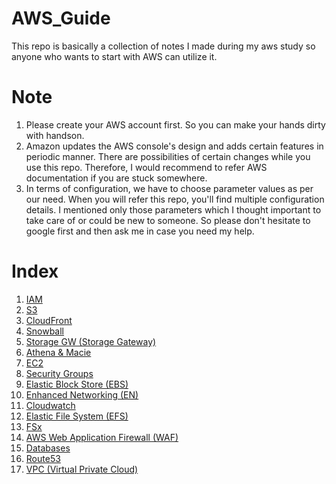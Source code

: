 # AWS_Guide  
This repo is basically a collection of notes I made during my aws study so anyone who wants to start with AWS can utilize it.

# Note  
1.  Please create your AWS account first. So you can make your hands dirty with handson.
2.  Amazon updates the AWS console's design and adds certain features in periodic manner. There are possibilities of certain changes while you use this repo. Therefore, I would recommend to refer AWS documentation if you are stuck somewhere.
3.  In terms of configuration, we have to choose parameter values as per our need. When you will refer this repo, you'll find multiple configuration details. I mentioned only those parameters which I thought important to take care of or could be new to someone. So please don't hesitate to google first and then ask me in case you need my help.
# Index
1. [IAM](https://github.com/A9HORA/AWS_Guide/tree/master/IAM)
2. [S3](https://github.com/A9HORA/AWS_Guide/tree/master/S3)
3. [CloudFront](https://github.com/A9HORA/AWS_Guide/tree/master/CloudFront)
4. [Snowball](https://github.com/A9HORA/AWS_Guide/tree/master/Snowball)
5. [Storage GW (Storage Gateway)](https://github.com/A9HORA/AWS_Guide/tree/master/StorageGW)
6. [Athena & Macie](https://github.com/A9HORA/AWS_Guide/tree/master/Athena%20%26%20Macie)
7. [EC2](https://github.com/A9HORA/AWS_Guide/tree/master/EC2)
8. [Security Groups](https://github.com/A9HORA/AWS_Guide/tree/master/Security%20Groups)
9. [Elastic Block Store (EBS)](https://github.com/A9HORA/AWS_Guide/tree/master/Elastic%20Block%20Store(EBS))
10. [Enhanced Networking (EN)](https://github.com/A9HORA/AWS_Guide/tree/master/Enhanced%20Networking)
11. [Cloudwatch](https://github.com/A9HORA/AWS_Guide/tree/master/Cloudwatch)
12. [Elastic File System (EFS)](https://github.com/A9HORA/AWS_Guide/tree/master/Elastic%20File%20System(EFS))
13. [FSx](https://github.com/A9HORA/AWS_Guide/tree/master/FSx)
14. [AWS Web Application Firewall (WAF)](https://github.com/A9HORA/AWS_Guide/tree/master/WAF)
15. [Databases](https://github.com/A9HORA/AWS_Guide/tree/master/Databases)
16. [Route53](https://github.com/A9HORA/AWS_Guide/tree/master/Route53)
17. [VPC (Virtual Private Cloud)](https://github.com/A9HORA/AWS_Guide/tree/master/VPC)
